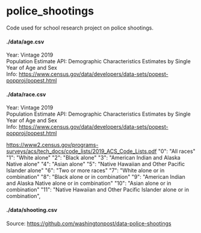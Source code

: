# police_shootings
Code used for school research project on police shootings.


#### ./data/age.csv
Year: Vintage 2019 <br>
Population Estimate API: Demographic Characteristics Estimates by Single Year of Age and Sex <br>
Info: https://www.census.gov/data/developers/data-sets/popest-popproj/popest.html


#### ./data/race.csv
Year: Vintage 2019 <br>
Population Estimate API: Demographic Characteristics Estimates by Single Year of Age and Sex <br>
Info: https://www.census.gov/data/developers/data-sets/popest-popproj/popest.html

https://www2.census.gov/programs-surveys/acs/tech_docs/code_lists/2019_ACS_Code_Lists.pdf
"0": "All races"
"1": "White alone"
"2": "Black alone"
"3": "American Indian and Alaska Native alone"
"4": "Asian alone"
"5": "Native Hawaiian and Other Pacific Islander alone"
"6": "Two or more races"
"7": "White alone or in combination"
"8": "Black alone or in combination"
"9": "American Indian and Alaska Native alone or in combination"
"10": "Asian alone or in combination"
"11": "Native Hawaiian and Other Pacific Islander alone or in combination",


#### ./data/shooting.csv
Source: https://github.com/washingtonpost/data-police-shootings
